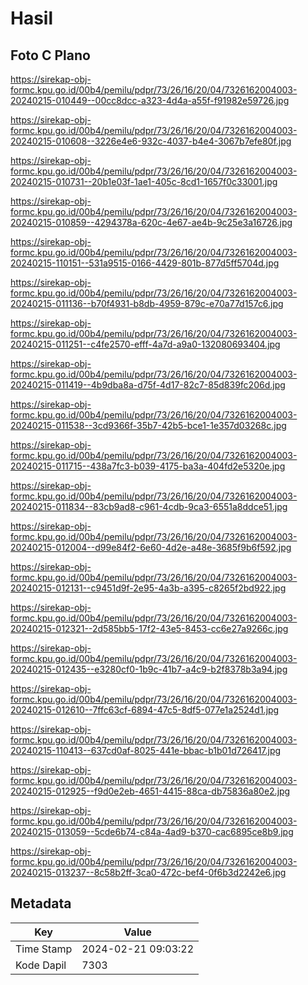 # Hasil

## Foto C Plano

https://sirekap-obj-formc.kpu.go.id/00b4/pemilu/pdpr/73/26/16/20/04/7326162004003-20240215-010449--00cc8dcc-a323-4d4a-a55f-f91982e59726.jpg

https://sirekap-obj-formc.kpu.go.id/00b4/pemilu/pdpr/73/26/16/20/04/7326162004003-20240215-010608--3226e4e6-932c-4037-b4e4-3067b7efe80f.jpg

https://sirekap-obj-formc.kpu.go.id/00b4/pemilu/pdpr/73/26/16/20/04/7326162004003-20240215-010731--20b1e03f-1ae1-405c-8cd1-1657f0c33001.jpg

https://sirekap-obj-formc.kpu.go.id/00b4/pemilu/pdpr/73/26/16/20/04/7326162004003-20240215-010859--4294378a-620c-4e67-ae4b-9c25e3a16726.jpg

https://sirekap-obj-formc.kpu.go.id/00b4/pemilu/pdpr/73/26/16/20/04/7326162004003-20240215-110151--531a9515-0166-4429-801b-877d5ff5704d.jpg

https://sirekap-obj-formc.kpu.go.id/00b4/pemilu/pdpr/73/26/16/20/04/7326162004003-20240215-011136--b70f4931-b8db-4959-879c-e70a77d157c6.jpg

https://sirekap-obj-formc.kpu.go.id/00b4/pemilu/pdpr/73/26/16/20/04/7326162004003-20240215-011251--c4fe2570-efff-4a7d-a9a0-132080693404.jpg

https://sirekap-obj-formc.kpu.go.id/00b4/pemilu/pdpr/73/26/16/20/04/7326162004003-20240215-011419--4b9dba8a-d75f-4d17-82c7-85d839fc206d.jpg

https://sirekap-obj-formc.kpu.go.id/00b4/pemilu/pdpr/73/26/16/20/04/7326162004003-20240215-011538--3cd9366f-35b7-42b5-bce1-1e357d03268c.jpg

https://sirekap-obj-formc.kpu.go.id/00b4/pemilu/pdpr/73/26/16/20/04/7326162004003-20240215-011715--438a7fc3-b039-4175-ba3a-404fd2e5320e.jpg

https://sirekap-obj-formc.kpu.go.id/00b4/pemilu/pdpr/73/26/16/20/04/7326162004003-20240215-011834--83cb9ad8-c961-4cdb-9ca3-6551a8ddce51.jpg

https://sirekap-obj-formc.kpu.go.id/00b4/pemilu/pdpr/73/26/16/20/04/7326162004003-20240215-012004--d99e84f2-6e60-4d2e-a48e-3685f9b6f592.jpg

https://sirekap-obj-formc.kpu.go.id/00b4/pemilu/pdpr/73/26/16/20/04/7326162004003-20240215-012131--c9451d9f-2e95-4a3b-a395-c8265f2bd922.jpg

https://sirekap-obj-formc.kpu.go.id/00b4/pemilu/pdpr/73/26/16/20/04/7326162004003-20240215-012321--2d585bb5-17f2-43e5-8453-cc6e27a9266c.jpg

https://sirekap-obj-formc.kpu.go.id/00b4/pemilu/pdpr/73/26/16/20/04/7326162004003-20240215-012435--e3280cf0-1b9c-41b7-a4c9-b2f8378b3a94.jpg

https://sirekap-obj-formc.kpu.go.id/00b4/pemilu/pdpr/73/26/16/20/04/7326162004003-20240215-012610--7ffc63cf-6894-47c5-8df5-077e1a2524d1.jpg

https://sirekap-obj-formc.kpu.go.id/00b4/pemilu/pdpr/73/26/16/20/04/7326162004003-20240215-110413--637cd0af-8025-441e-bbac-b1b01d726417.jpg

https://sirekap-obj-formc.kpu.go.id/00b4/pemilu/pdpr/73/26/16/20/04/7326162004003-20240215-012925--f9d0e2eb-4651-4415-88ca-db75836a80e2.jpg

https://sirekap-obj-formc.kpu.go.id/00b4/pemilu/pdpr/73/26/16/20/04/7326162004003-20240215-013059--5cde6b74-c84a-4ad9-b370-cac6895ce8b9.jpg

https://sirekap-obj-formc.kpu.go.id/00b4/pemilu/pdpr/73/26/16/20/04/7326162004003-20240215-013237--8c58b2ff-3ca0-472c-bef4-0f6b3d2242e6.jpg


## Metadata

| Key        | Value               |
| ---------- | ------------------- |
| Time Stamp | 2024-02-21 09:03:22 |
| Kode Dapil | 7303                |



